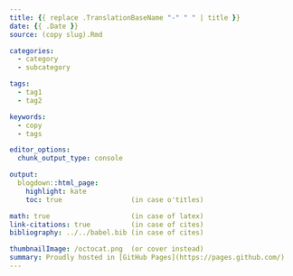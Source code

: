 ```yaml
---
title: {{ replace .TranslationBaseName "-" " " | title }}
date: {{ .Date }}
source: (copy slug).Rmd

categories:
  - category
  - subcategory

tags:
  - tag1
  - tag2

keywords:
  - copy
  - tags

editor_options:
  chunk_output_type: console

output:
  blogdown::html_page:
    highlight: kate
    toc: true                 (in case o'titles)

math: true                    (in case of latex)
link-citations: true          (in case of cites)
bibliography: ../../babel.bib (in case of cites)

thumbnailImage: /octocat.png  (or cover instead)
summary: Proudly hosted in [GitHub Pages](https://pages.github.com/)
---
```

